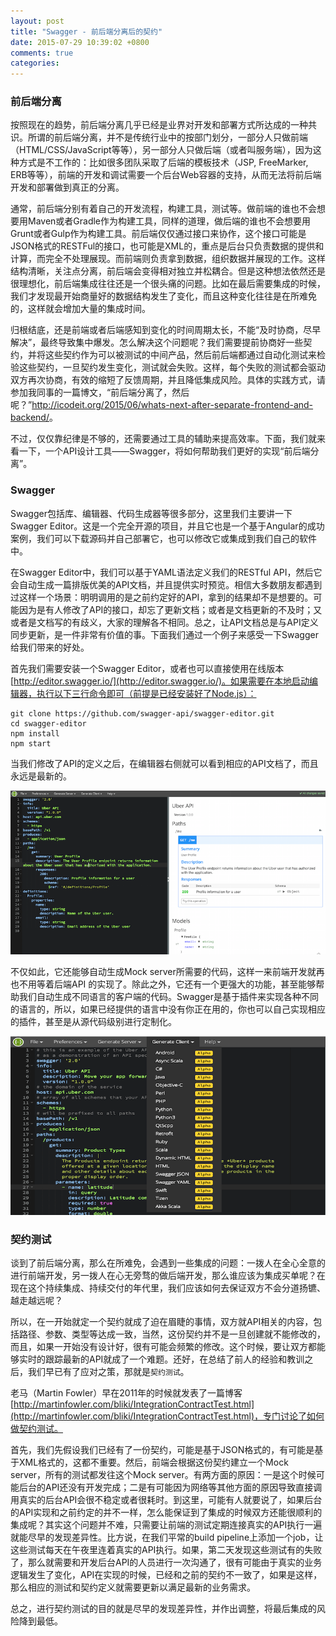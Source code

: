 ```yaml
---
layout: post
title: "Swagger - 前后端分离后的契约"
date: 2015-07-29 10:39:02 +0800
comments: true
categories: 
---
```


### 前后端分离

按照现在的趋势，前后端分离几乎已经是业界对开发和部署方式所达成的一种共识。所谓的前后端分离，并不是传统行业中的按部门划分，一部分人只做前端（HTML/CSS/JavaScript等等），另一部分人只做后端（或者叫服务端），因为这种方式是不工作的：比如很多团队采取了后端的模板技术（JSP, FreeMarker, ERB等等），前端的开发和调试需要一个后台Web容器的支持，从而无法将前后端开发和部署做到真正的分离。

通常，前后端分别有着自己的开发流程，构建工具，测试等。做前端的谁也不会想要用Maven或者Gradle作为构建工具，同样的道理，做后端的谁也不会想要用Grunt或者Gulp作为构建工具。前后端仅仅通过接口来协作，这个接口可能是JSON格式的RESTFul的接口，也可能是XML的，重点是后台只负责数据的提供和计算，而完全不处理展现。而前端则负责拿到数据，组织数据并展现的工作。这样结构清晰，关注点分离，前后端会变得相对独立并松耦合。但是这种想法依然还是很理想化，前后端集成往往还是一个很头痛的问题。比如在最后需要集成的时候，我们才发现最开始商量好的数据结构发生了变化，而且这种变化往往是在所难免的，这样就会增加大量的集成时间。

归根结底，还是前端或者后端感知到变化的时间周期太长，不能“及时协商，尽早解决”，最终导致集中爆发。怎么解决这个问题呢？我们需要提前协商好一些契约，并将这些契约作为可以被测试的中间产品，然后前后端都通过自动化测试来检验这些契约，一旦契约发生变化，测试就会失败。这样，每个失败的测试都会驱动双方再次协商，有效的缩短了反馈周期，并且降低集成风险。具体的实践方式，请参加我同事的一篇博文，“前后端分离了，然后呢？”<http://icodeit.org/2015/06/whats-next-after-separate-frontend-and-backend/>。

不过，仅仅靠纪律是不够的，还需要通过工具的辅助来提高效率。下面，我们就来看一下，一个API设计工具——Swagger，将如何帮助我们更好的实现“前后端分离”。

### Swagger

Swagger包括库、编辑器、代码生成器等很多部分，这里我们主要讲一下Swagger Editor。这是一个完全开源的项目，并且它也是一个基于Angular的成功案例，我们可以下载源码并自己部署它，也可以修改它或集成到我们自己的软件中。

在Swagger Editor中，我们可以基于YAML语法定义我们的RESTful API，然后它会自动生成一篇排版优美的API文档，并且提供实时预览。相信大多数朋友都遇到过这样一个场景：明明调用的是之前约定好的API，拿到的结果却不是想要的。可能因为是有人修改了API的接口，却忘了更新文档；或者是文档更新的不及时；又或者是文档写的有歧义，大家的理解各不相同。总之，让API文档总是与API定义同步更新，是一件非常有价值的事。下面我们通过一个例子来感受一下Swagger给我们带来的好处。

首先我们需要安装一个Swagger Editor，或者也可以直接使用在线版本[http://editor.swagger.io/](http://editor.swagger.io/)。如果需要在本地启动编辑器，执行以下三行命令即可（前提是已经安装好了Node.js）：

	git clone https://github.com/swagger-api/swagger-editor.git
	cd swagger-editor
	npm install
	npm start

当我们修改了API的定义之后，在编辑器右侧就可以看到相应的API文档了，而且永远是最新的。

![Swagger editor](/images/blog_img/SwaggerEditor.png)

不仅如此，它还能够自动生成Mock server所需要的代码，这样一来前端开发就再也不用等着后端API
的实现了。除此之外，它还有一个更强大的功能，甚至能够帮助我们自动生成不同语言的客户端的代码。Swagger是基于插件来实现各种不同的语言的，所以，如果已经提供的语言中没有你正在用的，你也可以自己实现相应的插件，甚至是从源代码级别进行定制化。

![Swagger generate client](/images/blog_img/SwaggerGenerateClient.png)

### 契约测试

谈到了前后端分离，那么在所难免，会遇到一些集成的问题：一拨人在全心全意的进行前端开发，另一拨人在心无旁骛的做后端开发，那么谁应该为集成买单呢？在现在这个持续集成、持续交付的年代里，我们应该如何去保证双方不会分道扬镳、越走越远呢？

所以，在一开始就定一个契约就成了迫在眉睫的事情，双方就API相关的内容，包括路径、参数、类型等达成一致，当然，这份契约并不是一旦创建就不能修改的，而且，如果一开始没有设计好，很有可能会频繁的修改。这个时候，要让双方都能够实时的跟踪最新的API就成了一个难题。还好，在总结了前人的经验和教训之后，我们早已有了应对之策，那就是`契约测试`。

老马（Martin Fowler）早在2011年的时候就发表了一篇博客[http://martinfowler.com/bliki/IntegrationContractTest.html](http://martinfowler.com/bliki/IntegrationContractTest.html)，专门讨论了如何做契约测试。

首先，我们先假设我们已经有了一份契约，可能是基于JSON格式的，有可能是基于XML格式的，这都不重要。然后，前端会根据这份契约建立一个Mock server，所有的测试都发往这个Mock server。有两方面的原因：一是这个时候可能后台的API还没有开发完成；二是有可能因为网络等其他方面的原因导致直接调用真实的后台API会很不稳定或者很耗时。到这里，可能有人就要说了，如果后台的API实现和之前约定的并不一样，怎么能保证到了集成的时候双方还能很顺利的集成呢？其实这个问题并不难，只需要让前端的测试定期连接真实的API执行一遍就能尽早的发现差异性。比方说，在我们平常的build pipeline上添加一个job，让这些测试每天在午夜里连着真实的API执行。如果，第二天发现这些测试有的失败了，那么就需要和开发后台API的人员进行一次沟通了，很有可能由于真实的业务逻辑发生了变化，API在实现的时候，已经和之前的契约不一致了，如果是这样，那么相应的测试和契约定义就需要更新以满足最新的业务需求。

总之，进行契约测试的目的就是尽早的发现差异性，并作出调整，将最后集成的风险降到最低。